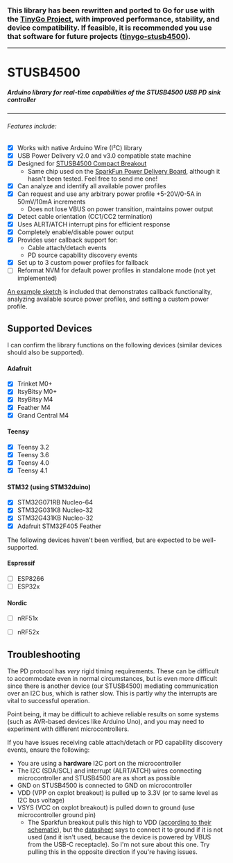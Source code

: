 ### This library has been rewritten and ported to Go for use with the [TinyGo Project](https://tinygo.org/), with improved performance, stability, and device compatibility. If feasible, it is recommended you use that software for future projects ([tinygo-stusb4500](https://github.com/ardnew/tinygo-stusb4500)).

----

# STUSB4500
##### Arduino library for real-time capabilities of the STUSB4500 USB PD sink controller

----

###### Features include:
- [x] Works with native Arduino Wire (I²C) library
- [x] USB Power Delivery v2.0 and v3.0 compatible state machine
- [x] Designed for [STUSB4500 Compact Breakout](https://www.tindie.com/products/oxplot/stusb4500-compact-breakout/)
   - Same chip used on the [SparkFun Power Delivery Board](https://www.sparkfun.com/products/15801), although it hasn't been tested. Feel free to send me one!
- [x] Can analyze and identify all available power profiles
- [x] Can request and use any arbitrary power profile +5-20V/0-5A in 50mV/10mA increments
   - Does not lose VBUS on power transition, maintains power output
- [x] Detect cable orientation (CC1/CC2 termination)
- [x] Uses ALRT/ATCH interrupt pins for efficient response
- [x] Completely enable/disable power output
- [x] Provides user callback support for:
   - Cable attach/detach events 
   - PD source capability discovery events
- [x] Set up to 3 custom power profiles for fallback
- [ ] Reformat NVM for default power profiles in standalone mode (not yet implemented)

[An example sketch](examples/basic-demo/basic-demo.ino) is included that demonstrates callback functionality, analyzing available source power profiles, and setting a custom power profile. 
 
## Supported Devices
I can confirm the library functions on the following devices (similar devices should also be supported).

#### Adafruit 
- [x] Trinket M0+
- [x] ItsyBitsy M0+
- [x] ItsyBitsy M4
- [x] Feather M4
- [x] Grand Central M4
#### Teensy
- [x] Teensy 3.2
- [x] Teensy 3.6
- [x] Teensy 4.0
- [x] Teensy 4.1
#### STM32 (using STM32duino)
- [x] STM32G071RB Nucleo-64
- [x] STM32G031K8 Nucleo-32
- [x] STM32G431KB Nucleo-32
- [x] Adafruit STM32F405 Feather 

The following devices haven't been verified, but are expected to be well-supported.

#### Espressif
- [ ] ESP8266
- [ ] ESP32x
#### Nordic
- [ ] nRF51x
- [ ] nRF52x


## Troubleshooting
The PD protocol has *very* rigid timing requirements. These can be difficult to accommodate even in normal circumstances, but is even more difficult since there is another device (our STUSB4500) mediating communication over an I2C bus, which is rather slow. This is partly why the interrupts are vital to successful operation.

Point being, it may be difficult to achieve reliable results on some systems (such as AVR-based devices like Arduino Uno), and you may need to experiment with different microcontrollers. 

If you have issues receiving cable attach/detach or PD capability discovery events, ensure the following:
- You are using a **hardware** I2C port on the microcontroller
- The I2C (SDA/SCL) and interrupt (ALRT/ATCH) wires connecting microcontroller and STUSB4500 are as short as possible
- GND on STUSB4500 is connected to GND on microcontroller
- VDD (VPP on oxplot breakout) is pulled up to 3.3V (or to same level as I2C bus voltage)
- VSYS (VCC on oxplot breakout) is pulled down to ground (use microcontroller ground pin)
  - The Sparkfun breakout pulls this high to VDD ([according to their schematic](https://cdn.sparkfun.com/assets/9/2/6/8/6/SparkFun_PowerDeliveryBoardSchematic.pdf)), but the [datasheet](https://www.st.com/resource/en/datasheet/stusb4500.pdf) says to connect it to ground if it is not used (and it isn't used, because the device is powered by VBUS from the USB-C receptacle). So I'm not sure about this one. Try pulling this in the opposite direction if you're having issues.
 
